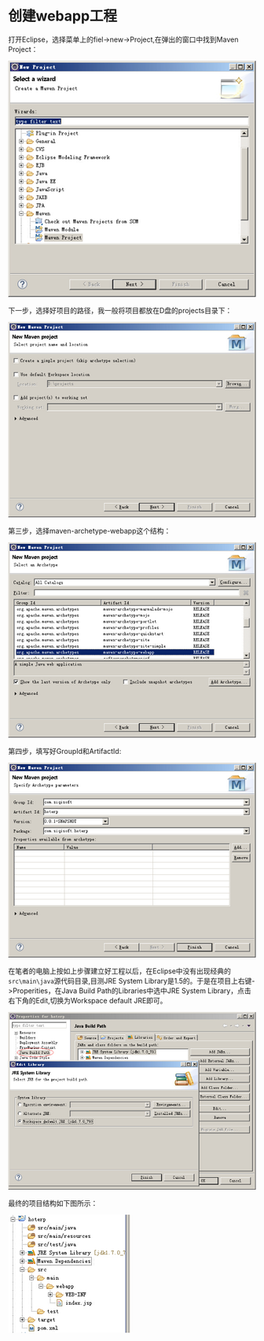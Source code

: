 # 创建webapp工程

打开Eclipse，选择菜单上的fiel->new->Project,在弹出的窗口中找到Maven Project：

![Figure 1-3](images/1/建立maven工程第一步.jpg)

下一步，选择好项目的路径，我一般将项目都放在D盘的projects目录下：

![Figure 1-4](images/1/建立maven工程第二步.jpg)

第三步，选择maven-archetype-webapp这个结构：

![Figure 1-5](images/1/建立maven工程第三步.jpg)

第四步，填写好GroupId和ArtifactId:

![Figure 1-6](images/1/建立maven工程第四步.jpg)

在笔者的电脑上按如上步骤建立好工程以后，在Eclipse中没有出现经典的`src\main\java`源代码目录,目测JRE System Library是1.5的。于是在项目上右键->Properities，在Java Build Path的Libraries中选中JRE System Library，点击右下角的Edit,切换为Workspace default JRE即可。

![Figure 1-7](images/1/建立maven工程第五步.jpg)

最终的项目结构如下图所示：

![Figure 1-8](images/1/建立maven工程第六步.jpg)
